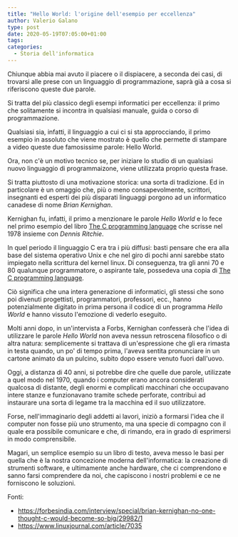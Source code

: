 ```yaml
---
title: "Hello World: l'origine dell'esempio per eccellenza"
author: Valerio Galano
type: post
date: 2020-05-19T07:05:00+01:00
tags: 
categories:
  - Storia dell'informatica
---
```


Chiunque abbia mai avuto il piacere o il dispiacere, a seconda dei casi, di trovarsi alle prese con un linguaggio di programmazione, saprà già a cosa si riferiscono queste due parole.

Si tratta del più classico degli esempi informatici per eccellenza: il primo che solitamente si incontra in qualsiasi manuale, guida o corso di programmazione.

Qualsiasi sia, infatti, il linguaggio a cui ci si sta approcciando, il primo esempio in assoluto che viene mostrato è quello che permette di stampare a video queste due famosissime parole: Hello World.

Ora, non c'è un motivo tecnico se, per iniziare lo studio di un qualsiasi nuovo linguaggio di programmaizone, viene utilizzata proprio questa frase.

Si tratta piuttosto di una motivazione storica: una sorta di tradizione. Ed in particolare è un omaggio che, più o meno consapevolmente, scrittori, insegnanti ed esperti dei più disparati linguaggi porgono ad un informatico canadese di nome _Brian Kernighan_.

Kernighan fu, infatti, il primo a menzionare le parole _Hello World_ e lo fece nel primo esempio del libro [The C programming language] che scrisse nel 1978 insieme con _Dennis Ritchie_.

In quel periodo il linguaggio C era tra i più diffusi: basti pensare che era alla base del sistema operativo Unix e che nel giro di pochi anni sarebbe stato impiegato nella scrittura del kernel linux. Di conseguenza, tra gli anni 70 e 80 qualunque programmatore, o aspirante tale, possedeva una copia di [The C programming language].

Ciò significa che una intera generazione di informatici, gli stessi che sono poi divenuti progettisti, programmatori, professori, ecc., hanno potenzialmente digitato in prima persona il codice di un programma _Hello World_ e hanno vissuto l'emozione di vederlo eseguito.

Molti anni dopo, in un'intervista a Forbs, Kernighan confesserà che l'idea di utilizzare le parole _Hello World_ non aveva nessun retroscena filosofico o di altra natura: semplicemente si trattava di un'espressione che gli era rimasta in testa quando, un po' di tempo prima, l'aveva sentita pronunciare in un cartone animato da un pulcino, subito dopo essere venuto fuori dall'uovo.

Oggi, a distanza di 40 anni, si potrebbe dire che quelle due parole, utilizzate a quel modo nel 1970, quando i computer erano ancora considerati qualcosa di distante, degli enormi e complicati macchinari che occupavano intere stanze e funzionavano tramite schede perforate, contribuì ad instaurare una sorta di legame tra la macchina ed il suo utilizzatore.

Forse, nell'immaginario degli addetti ai lavori, iniziò a formarsi l'idea che il computer non fosse più uno strumento, ma una specie di compagno con il quale era possibile comunicare e che, di rimando, era in grado di esprimersi in modo comprensibile.

Magari, un semplice esempio su un libro di testo, aveva messo le basi per quella che è la nostra concezione moderna dell'informatica: la creazione di strumenti software, e ultimamente anche hardware, che ci comprendono e sanno farsi comprendere da noi, che capiscono i nostri problemi e ce ne forniscono le soluzioni.

Fonti:
* https://forbesindia.com/interview/special/brian-kernighan-no-one-thought-c-would-become-so-big/29982/1
* https://www.linuxjournal.com/article/7035

[The C programming language]:  https://amzn.to/2Z5BL9X